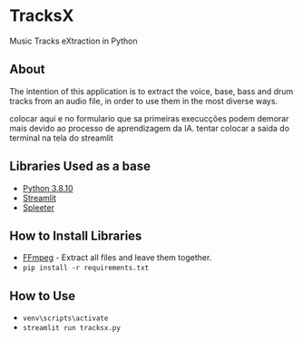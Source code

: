 # TracksX

Music Tracks eXtraction in Python

## About

The intention of this application is to extract the voice, base, bass and drum tracks from an audio file, in order to use them in the most diverse ways.

colocar aqui e no formulario que sa primeiras execucções podem demorar mais devido ao processo de aprendizagem da IA. tentar colocar a saida do terminal na tela do streamlit
## Libraries Used as a base

* [Python 3.8.10](https://www.python.org/downloads/release/python-3810/)
* [Streamlit](https://streamlit.io/)
* [Spleeter](https://github.com/deezer/spleeter)

## How to Install Libraries

* [FFmpeg](https://www.gyan.dev/ffmpeg/builds/packages/ffmpeg-5.0-essentials_build.zip) - Extract all files and leave them together.
* `pip install -r requirements.txt`

## How to Use

* `venv\scripts\activate`
* `streamlit run tracksx.py`
